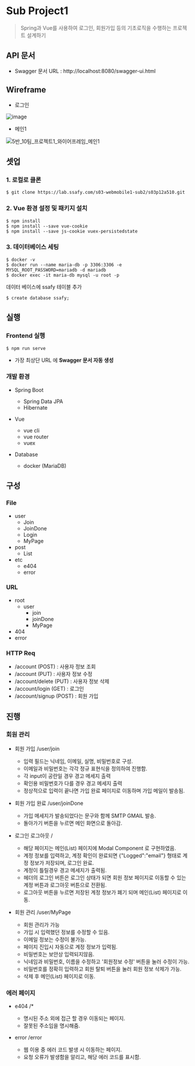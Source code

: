 # Sub Project1

> Spring과 Vue를 사용하여 로그인, 회원가입 등의 기초로직을 수행하는 프로젝트 설계하기

## API 문서
- Swagger 문서 URL : http://localhost:8080/swagger-ui.html

## Wireframe 

- 로그인

![image](https://user-images.githubusercontent.com/23401317/88033757-b321b200-cb7a-11ea-90cb-c8d490f7cf2b.png)

- 메인1

![5반_10팀_프로젝트1_와이어프레임_메인1](/uploads/a362e2da26b464a0599da301be6ee12d/5반_10팀_프로젝트1_와이어프레임_메인1.png)

## 셋업

### 1. 로컬로 클론

```
$ git clone https://lab.ssafy.com/s03-webmobile1-sub2/s03p12a510.git
```

### 2. Vue 환경 설정 및 패키지 설치

```
$ npm install
$ npm install --save vue-cookie
$ npm install --save js-cookie vuex-persistedstate
```

### 3. 데이터베이스 세팅

```
$ docker -v
$ docker run --name maria-db -p 3306:3306 -e MYSQL_ROOT_PASSWORD=mariadb -d mariadb
$ docker exec -it maria-db mysql -u root -p
```

데이터 베이스에 ssafy 테이블 추가
```
$ create database ssafy;
```

## 실행

### Frontend 실행

```
$ npm run serve
```



- 가장 최상단 URL 에 **Swagger 문서 자동 생성**


### 개발 환경

- Spring Boot

  - Spring Data JPA
  - Hibernate

- Vue 

  - vue cli
  - vue router
  - vuex

- Database

  - docker (MariaDB)

  
## 구성

### File

- user
  - Join
  - JoinDone
  - Login
  - MyPage
- post
  - List
- etc
  - e404
  - error

### URL
- root
  - user
    - join
    - joinDone
    - MyPage
- 404
- error

### HTTP Req

- /account (POST) : 사용자 정보 조회
- /account (PUT)  : 사용자 정보 수정
- /account/delete (PUT) : 사용자 정보 삭제
- /account/login (GET) : 로그인
- /account/signup (POST) : 회원 가입

## 진행

### 회원 관리

- 회원 가입 /user/join
  - 입력 필드는 닉네임, 이메일, 실명, 비밀번호로 구성.
  - 이메일과 비밀번호는 각각 정규 표현식을 정의하여 진행함.
  - 각 input이 공란일 경우 경고 메세지 출력
  - 확인용 비밀번호가 다를 경우 경고 메세지 출력
  - 정상적으로 입력이 끝나면 가입 완료 페이지로 이동하며 가입 메일이 발송됨.

- 회원 가입 완료 /user/joinDone 
  - 가입 메세지가 발송되었다는 문구와 함께 SMTP GMAIL 발송.
  - 돌아가기 버튼을 누르면 메인 화면으로 돌아감.

- 로그인 로그아웃 / 
  - 해당 페이지는 메인(List) 페이지에 Modal Component 로 구현하였음.
  - 계정 정보를 입력하고, 계정 확인이 완료되면 {"Logged":"email"} 형태로 계정 정보가 저장되며, 로그인 완료.
  - 계정이 틀릴경우 경고 메세지가 출력됨.
  - 헤더의 로그인 버튼은 로그인 상태가 되면 회원 정보 페이지로 이동할 수 있는 계정 버튼과 로그아웃 버튼으로 전환됨.
  - 로그아웃 버튼을 누르면 저장된 계정 정보가 폐기 되며 메인(List) 페이지로 이동.

- 회원 관리 /user/MyPage 
  - 회원 관리가 가능
  - 가입 시 입력했던 정보를 수정할 수 있음.
  - 이메일 정보는 수정이 불가능.
  - 페이지 진입시 자동으로 계정 정보가 입력됨.
  - 비밀번호는 보안상 입력되지않음.
  - 닉네임과 비밀번호, 이름을 수정하고 '회원정보 수정' 버튼을 눌러 수정이 가능.
  - 비밀번호를 정확히 입력하고 회원 탈퇴 버튼을 눌러 회원 정보 삭제가 가능.
  - 삭제 후 메인(List) 페이지로 이동.


### 에러 페이지

- e404 /* 
  - 명시된 주소 외에 접근 할 경우 이동되는 페이지.
  - 잘못된 주소임을 명시해줌.
  
- error /error
  - 웹 이용 중 에러 코드 발생 시 이동하는 페이지.
  - 요청 오류가 발생함을 알리고, 해당 에러 코드를 표시함.
